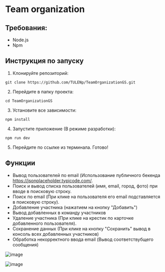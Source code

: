 # Team organization

## Требования:
- Node.js
- Npm

## Инструкция по запуску

1. Клонируйте репозиторий:

```
git clone https://github.com/TULENp/TeamOrganizationGS.git
```

2. Перейдите в папку проекта:

```
cd TeamOrganizationGS
```

3. Установите все зависимости:

```
npm install
```

4. Запустите приложение (В режиме разработки):

```
npm run dev
```
5. Перейдите по ссылке из терминала. Готово!


## Функции 
- Вывод пользователей по email (Использование публичного бекенда https://jsonplaceholder.typicode.com/.
- Поиск и вывод списка пользователей (имя, email, город, фото) при вводе в поисковую строку.
- Поиск по email (При клике на пользователя его email подставляется в поисковую строку).
- Добавление участника (нажатием на кнопку "Добавить")
- Вывод добавленных в команду участников 
- Удаление участника (При клике на крестик по карточке добавленного пользователя).
- Сохранение данных (При клике на кнопку "Сохранить" вывод в консоль всех добавленных участников) 
- Обработка некорректного ввода email (Вывод соответствубщего сообщения)


![image](https://github.com/TULENp/TeamOrganizationGS/assets/83094079/ffe3d962-c129-4e0e-8094-0d3908ea21d6)

![image](https://github.com/TULENp/TeamOrganizationGS/assets/83094079/88869efc-fcbb-43a9-af14-30297bfcd45e)

